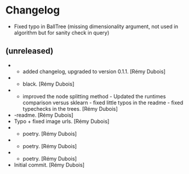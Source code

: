 Changelog
=========
- Fixed typo in BallTree (missing dimensionality argument, not used in algorithm but for sanity check in query)


(unreleased)
------------
- - added changelog, upgraded to version 0.1.1. [Rémy Dubois]
- - black. [Rémy Dubois]
- - improved the node splitting method - Updated the runtimes comparison
  versus sklearn - fixed little typos in the readme - fixed typechecks
  in the trees. [Rémy Dubois]
- -readme. [Rémy Dubois]
- Typo + fixed image urls. [Rémy Dubois]
- - poetry. [Rémy Dubois]
- - poetry. [Rémy Dubois]
- - poetry. [Rémy Dubois]
- Initial commit. [Rémy Dubois]


